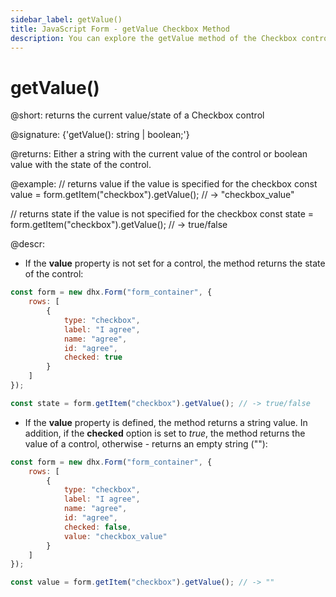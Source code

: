 ```yaml
---
sidebar_label: getValue()
title: JavaScript Form - getValue Checkbox Method 
description: You can explore the getValue method of the Checkbox control of Form in the documentation of the DHTMLX JavaScript UI library. Browse developer guides and API reference, try out code examples and live demos, and download a free 30-day evaluation version of DHTMLX Suite.
---
```


# getValue()

@short: returns the current value/state of a Checkbox control

@signature: {'getValue(): string | boolean;'}

@returns:
Either a string with the current value of the control or boolean value with the state of the control.

@example:
// returns value if the value is specified for the checkbox
const value = form.getItem("checkbox").getValue(); // -> "checkbox_value"

// returns state if the value is not specified for the checkbox
const state = form.getItem("checkbox").getValue(); // -> true/false

@descr:

- If the **value** property is not set for a control, the method returns the state of the control:

~~~js
const form = new dhx.Form("form_container", {
    rows: [
        {   
            type: "checkbox",
            label: "I agree",
            name: "agree",
            id: "agree",
            checked: true 
        }
    ]
});

const state = form.getItem("checkbox").getValue(); // -> true/false
~~~

- If the **value** property is defined, the method returns a string value. In addition, if the **checked** option is set to *true*, the method returns the value of a control, otherwise - returns an empty string (""):

~~~js {8-9}
const form = new dhx.Form("form_container", {
    rows: [
        {   
            type: "checkbox",
            label: "I agree",
            name: "agree",
            id: "agree",
            checked: false,
            value: "checkbox_value"
        }
    ]
});

const value = form.getItem("checkbox").getValue(); // -> ""
~~~
